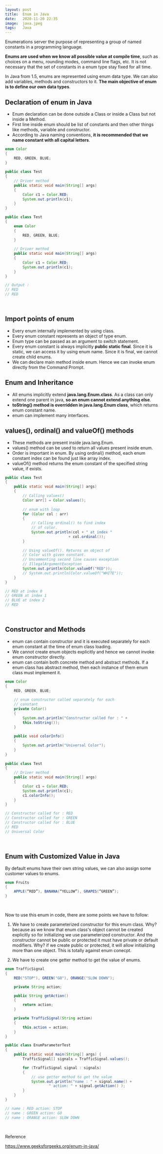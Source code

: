 ```yaml
---
layout: post
title:  Enum in Java
date:   2020-11-20 22:35
image:  java.jpeg
tags:   Java
---
```


Enumerations server the purpose of representing a group of named constants in a programming language.

**Enums are used when we know all possible value at compile time**, such as choices on a menu, rounding modes, command line flags, etc. It is not necessary that the set of constants in a enum type stay fixed for all time.

In Java from 1.5, enums are represented using enum data type. We can also add variables, methods and constructors to it. **The main objective of enum is to define our own data types**.

## Declaration of enum in Java

* Enum declaration can be done outside a Class or inside a Class but not inside a Method.
* First line inside enum should be list of constants and then other things like methods, variable and constructor.
* According to Java naming conventions, **it is recommended that we name constant with all capital letters**.

```java
enum Color 
{ 
    RED, GREEN, BLUE; 
} 
  
public class Test 
{ 
    // Driver method 
    public static void main(String[] args) 
    { 
        Color c1 = Color.RED; 
        System.out.println(c1); 
    } 
}

public class Test 
{ 
    enum Color 
    { 
        RED, GREEN, BLUE; 
    } 
  
    // Driver method 
    public static void main(String[] args) 
    { 
        Color c1 = Color.RED; 
        System.out.println(c1); 
    } 
}

// Output :
// RED
// RED
```

<!-- Line breaks -->
<br />

## Import points of enum

* Every enum internally implemented by using class.
* Every enum constant represents an object of type enum.
* Enum type can be passed as an argument to switch statement.
* Every enum constant is always implicitly **public static final**. Since it is static, we can access it by using enum name. Since it is final, we cannot create child enums.
* We can declare main method inside enum. Hence we can invoke enum directly from the Command Prompt.

## Enum and Inheritance

* All enums implicitly extend **java.lang.Enum.class**. As a class can only extend one parent in java, **so an enum cannot extend anything else**.
* **toString() method is overridden in java.lang.Enum class**, which returns enum constant name.
* enum can implement many interfaces.

## values(), ordinal() and valueOf() methods

* These methods are present inside java.lang.Enum.
* values() method can be used to return all values present inside enum.
* Order is important in enum. By using ordinal() method, each enum constant index can be found just like array index.
* valueOf() method returns the enum constant of the specified string value, if exists.

```java
public class Test 
{ 
    public static void main(String[] args) 
    { 
        // Calling values() 
        Color arr[] = Color.values(); 
  
        // enum with loop 
        for (Color col : arr) 
        { 
            // Calling ordinal() to find index 
            // of color. 
            System.out.println(col + " at index "
                             + col.ordinal()); 
        } 
  
        // Using valueOf(). Returns an object of 
        // Color with given constant. 
        // Uncommenting second line causes exception 
        // IllegalArgumentException 
        System.out.println(Color.valueOf("RED")); 
        // System.out.println(Color.valueOf("WHITE")); 
    } 
}

// RED at index 0
// GREEN at index 1
// BLUE at index 2
// RED
```

<!-- Line breaks -->
<br />

## Constructor and Methods

* enum can contain constructor and it is executed separately for each enum constant at the time of enum class loading.
* We cannot create enum objects explicitly and hence we cannot invoke enum constructor directly.
* enum can contain both concrete method and abstract methods. If a enum class has abstract method, then each instance of them enum class must implement it.

```java
enum Color 
{ 
    RED, GREEN, BLUE; 
  
    // enum constructor called separately for each 
    // constant 
    private Color() 
    { 
        System.out.println("Constructor called for : " + 
        this.toString()); 
    } 
  
    public void colorInfo() 
    { 
        System.out.println("Universal Color"); 
    } 
} 
  
public class Test 
{     
    // Driver method 
    public static void main(String[] args) 
    { 
        Color c1 = Color.RED; 
        System.out.println(c1); 
        c1.colorInfo(); 
    } 
} 

// Constructor called for : RED
// Constructor called for : GREEN
// Constructor called for : BLUE
// RED
// Universal Color
```

<!-- Line breaks -->
<br />

## Enum with Customized Value in Java

By default enums have their own string values, we can also assign some customer values to enums.

```java
enum Fruits
{
    APPLE(“RED”), BANANA(“YELLOW”), GRAPES(“GREEN”);
}
```

<!-- Line breaks -->
<br />

Now to use this enum in code, there are some points we have to follow:

1. We have to create parameterized constructor for this enum class. Why? because as we know that enum class's object cannot be created explicitly so for initializing we use parameterized constructor. And the constructor cannot be public or protected it must have private or default modifiers. Why? if we create public or protected, it will allow initializing more than one object. This is totally against enum conecpt. 

2. We have to create one getter method to get the value of enums.

```java
enum TrafficSignal
{
    RED("STOP"), GREEN("GO"), ORANGE("SLOW DOWN");

    private String action;

    public String getAction()
    {
        return action;
    }

    private TrafficSignal(String action)
    {
        this.action = action;
    }
}

public class EnumParameterTest
{
    public static void main(String[] args) {
        TrafficSignal[] signals = TrafficSignal.values();

        for (TrafficSignal signal : signals)
        {
            // use getter method to get the value
            System.out.println("name : " + signal.name() +
                    " action: " + signal.getAction() );
        }
    }
}

// name : RED action: STOP
// name : GREEN action: GO 
// name : ORANGE action: SLOW DOWN 
```

<!-- Line breaks -->
<br />

Reference

<https://www.geeksforgeeks.org/enum-in-java/>